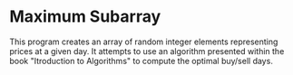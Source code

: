 # Maximum Subarray

This program creates an array of random integer elements  representing prices at a given day. It attempts to use an algorithm presented within the book "Itroduction to Algorithms" to compute the optimal buy/sell days.
